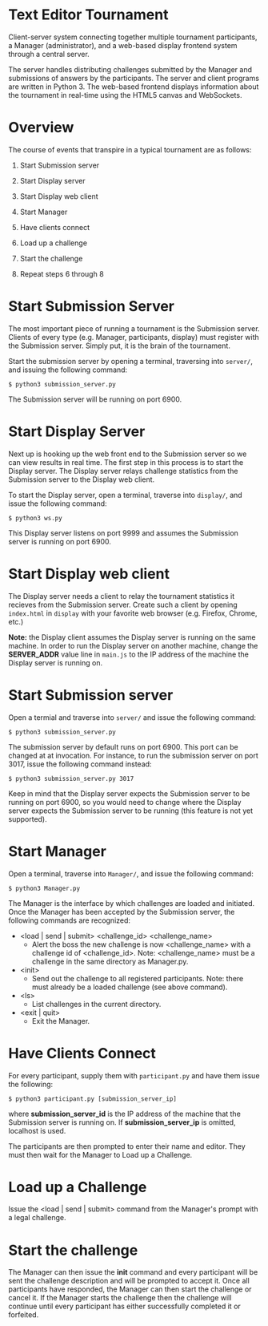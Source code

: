 Text Editor Tournament
=======================

Client-server system connecting together multiple tournament participants, a
Manager (administrator), and a web-based display frontend system through a
central server.

The server handles distributing challenges submitted by the Manager and
submissions of answers by the participants. The server and client programs are
written in Python 3. The web-based frontend displays information about the
tournament in real-time using the HTML5 canvas and WebSockets.

Overview
========

The course of events that transpire in a typical tournament are as follows:

1) Start Submission server

2) Start Display server

3) Start Display web client

4) Start Manager

5) Have clients connect

6) Load up a challenge

7) Start the challenge

8) Repeat steps 6 through 8

Start Submission Server
=======================

The most important piece of running a tournament is the Submission server.
Clients of every type (e.g. Manager, participants, display) must register with
the Submission server. Simply put, it is the brain of the tournament.

Start the submission server by opening a terminal, traversing into `server/`, and
issuing the following command:

    $ python3 submission_server.py

The Submission server will be running on port 6900.

Start Display Server
====================

Next up is hooking up the web front end to the Submission server so we can view
results in real time. The first step in this process is to start the Display
server. The Display server relays challenge statistics from the Submission
server to the Display web client.

To start the Display server, open a terminal, traverse into `display/`, and issue
the following command:

    $ python3 ws.py

This Display server listens on port 9999 and assumes the Submission server is
running on port 6900.

Start Display web client
========================

The Display server needs a client to relay the tournament statistics it
recieves from the Submission server. Create such a client by opening
`index.html` in `display` with your favorite web browser (e.g. Firefox, Chrome,
etc.)

**Note:** the Display client assumes the Display server is running on the same
machine. In order to run the Display server on another machine, change the
**SERVER_ADDR** value line in `main.js` to the IP address of the machine the
Display server is running on.

Start Submission server
=======================

Open a termial and traverse into `server/` and issue the following command:

    $ python3 submission_server.py

The submission server by default runs on port 6900. This port can be changed at
at invocation. For instance, to run the submission server on port 3017, issue
the following command instead:

    $ python3 submission_server.py 3017

Keep in mind that the Display server expects the Submission server to be running
on port 6900, so you would need to change where the Display server expects the
Submission server to be running (this feature is not yet supported).

Start Manager
=============

Open a terminal, traverse into `Manager/`, and issue the following command:

    $ python3 Manager.py

The Manager is the interface by which challenges are loaded and initiated. Once
the Manager has been accepted by the Submission server, the following commands
are recognized:

* &lt;load | send | submit&gt; &lt;challenge_id&gt; &lt;challenge_name&gt;
    * Alert the boss the new challenge is now &lt;challenge_name&gt; with a challenge
      id of &lt;challenge_id&gt;. Note: &lt;challenge_name&gt; must be a challenge in the
      same directory as Manager.py.
* &lt;init&gt;
    * Send out the challenge to all registered participants. Note: there must
      already be a loaded challenge (see above command).
* &lt;ls&gt;
    * List challenges in the current directory.
* &lt;exit | quit&gt;
    * Exit the Manager.

Have Clients Connect
====================

For every participant, supply them with `participant.py` and have them issue the
following:

    $ python3 participant.py [submission_server_ip]

where **submission_server_id** is the IP address of the machine that the
Submission server is running on. If **submission_server_ip** is omitted,
localhost is used.

The participants are then prompted to enter their name and editor. They must
then wait for the Manager to Load up a Challenge.

Load up a Challenge
===================

Issue the &lt;load | send | submit&gt; command from the Manager's prompt with a legal
challenge.

Start the challenge
===================

The Manager can then issue the **init** command and every participant will be
sent the challenge description and will be prompted to accept it. Once all
participants have responded, the Manager can then start the challenge or cancel
it. If the Manager starts the challenge then the challenge will continue until
every participant has either successfully completed it or forfeited.

